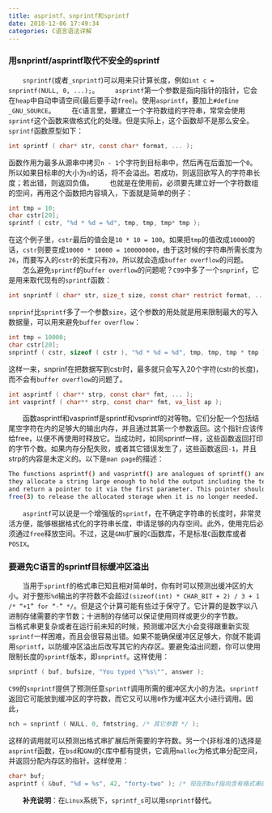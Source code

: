 ```yaml
---
title: asprintf、snprintf和sprintf
date: 2018-12-06 17:49:34
categories: C语言语法详解
---
```

### 用snprintf/asprintf取代不安全的sprintf

&emsp;&emsp;`snprintf`(或者`_snprintf`)可以用来只计算长度，例如`int c = snprintf(NULL, 0, ...);`。
&emsp;&emsp;`asprintf`第一个参数是指向指针的指针，它会在`heap`中自动申请空间(最后要手动`free`)。使用`asprintf`，要加上`#define _GNU_SOURCE`。
&emsp;&emsp;在`C`语言里，要建立一个字符数组的字符串，常常会使用`sprintf`这个函数来做格式化的处理。但是实际上，这个函数却不是那么安全。`sprintf`函数原型如下：

``` c
int sprintf ( char* str, const char* format, ... );
```

函数作用为最多从源串中拷贝`n - 1`个字符到目标串中，然后再在后面加一个`0`。所以如果目标串的大小为`n`的话，将不会溢出。若成功，则返回欲写入的字符串长度；若出错，则返回负值。
&emsp;&emsp;也就是在使用前，必须要先建立好一个字符数组的空间，再用这个函数把内容填入，下面就是简单的例子：

``` c
int tmp = 10;
char cstr[20];
sprintf ( cstr, "%d * %d = %d", tmp, tmp, tmp* tmp );
```

在这个例子里，`cstr`最后的值会是`10 * 10 = 100`。如果把`tmp`的值改成`10000`的话，`cstr`则要变成`10000 * 10000 = 100000000`，由于这时候的字符串所需长度为`26`，而要写入的`cstr`的长度只有`20`，所以就会造成`buffer overflow`的问题。
&emsp;&emsp;怎么避免`sprintf`的`buffer overflow`的问题呢？`C99`中多了一个`snprinf`，它是用来取代现有的`sprintf`函数：

``` c
int snprintf ( char* str, size_t size, const char* restrict format, ... );
```

`snprinf`比`sprintf`多了一个参数`size`，这个参数的用处就是用来限制最大的写入数据量，可以用来避免`buffer overflow`：

``` c
int tmp = 10000;
char cstr[20];
snprintf ( cstr, sizeof ( cstr ), "%d * %d = %d", tmp, tmp, tmp * tmp );
```

这样一来，snprinf在把数据写到cstr时，最多就只会写入20个字符(cstr的长度)，而不会有`buffer overflow`的问题了。

``` c
int asprintf ( char** strp, const char* fmt, ... );
int vasprintf ( char** strp, const char* fmt, va_list ap );
```

&emsp;&emsp;函数asprintf和vasprintf是sprintf和vsprintf的对等物。它们分配一个包括结尾空字符在内的足够大的输出内存，并且通过其第一个参数返回。这个指针应该传给free，以便不再使用时释放它。当成功时，如同sprintf一样，这些函数返回打印的字节个数。如果内存分配失败，或者其它错误发生了，这些函数返回`-1`，并且strp的内容是未定义的。以下是`man page`的描述：

``` bash
The functions asprintf() and vasprintf() are analogues of sprintf() and vsprintf(), except that
they allocate a string large enough to hold the output including the terminating null byte,
and return a pointer to it via the first parameter. This pointer should be passed to
free(3) to release the allocated storage when it is no longer needed.
```

&emsp;&emsp;`asprintf`可以说是一个增强版的`sprintf`，在不确定字符串的长度时，非常灵活方便，能够根据格式化的字符串长度，申请足够的内存空间。此外，使用完后必须通过`free`释放空间。不过，这是`GNU`扩展的`C`函数库，不是标准`C`函数库或者`POSIX`。

### 要避免C语言的sprintf目标缓冲区溢出

&emsp;&emsp;当用于`sprintf`的格式串已知且相对简单时，你有时可以预测出缓冲区的大小。对于整形`%d`输出的字符数不会超过`(sizeof(int) * CHAR_BIT + 2) / 3 + 1 /* “+1” for “-” */`。但是这个计算可能有些过于保守了。它计算的是数字以八进制存储需要的字节数；十进制的存储可以保证使用同样或更少的字节数。
&emsp;&emsp;当格式串更复杂或者在运行前未知的时候，预测缓冲区大小会变得跟重新实现`sprintf`一样困难，而且会很容易出错。如果不能确保缓冲区足够大，你就不能调用`sprintf`，以防缓冲区溢出后改写其它的内存区。要避免溢出问题，你可以使用限制长度的`sprintf`版本，即`snprintf`。这样使用：

``` c
snprintf ( buf, bufsize, "You typed \"%s\"", answer );
```

`C99`的`snprintf`提供了预测任意`sprintf`调用所需的缓冲区大小的方法。`snprintf`返回它可能放到缓冲区的字符数，而它又可以用`0`作为缓冲区大小进行调用。因此，

``` c
nch = snprintf ( NULL, 0, fmtstring, /* 其它参数 */ );
```

这样的调用就可以预测出格式串扩展后所需要的字符数。另一个(非标准的)选择是`asprintf`函数，在`bsd`和`GNU`的`C`库中都有提供，它调用`malloc`为格式串分配空间，并返回分配内存区的指针。这样使用：

``` c
char* buf;
asprintf ( &buf, "%d = %s", 42, "forty-two" ); /* 现在的buf指向含有格式串的malloc的内存 */
```

&emsp;&emsp;**补充说明**：在`Linux`系统下，`sprintf_s`可以用`snprintf`替代。